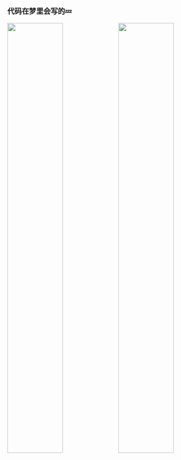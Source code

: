 ### 代码在梦里会写的💤

<!--
**maoyalu/maoyalu** is a ✨ _special_ ✨ repository because its `README.md` (this file) appears on your GitHub profile.

Here are some ideas to get you started:

- 🔭 I’m currently working on ...
- 🌱 I’m currently learning ...
- 👯 I’m looking to collaborate on ...
- 🤔 I’m looking for help with ...
- 💬 Ask me about ...
- 📫 How to reach me: ...
- 😄 Pronouns: ...
- ⚡ Fun fact: ...
-->



<img src="https://wakatime.com/share/@maoyalu/28ded043-0414-4a51-adc2-6f3062aab1fe.png" style="width:50%;" /><img src="https://wakatime.com/share/@maoyalu/5ed94330-49ac-4933-83a9-ee95d0f6b083.png" style="width:50%;" />
